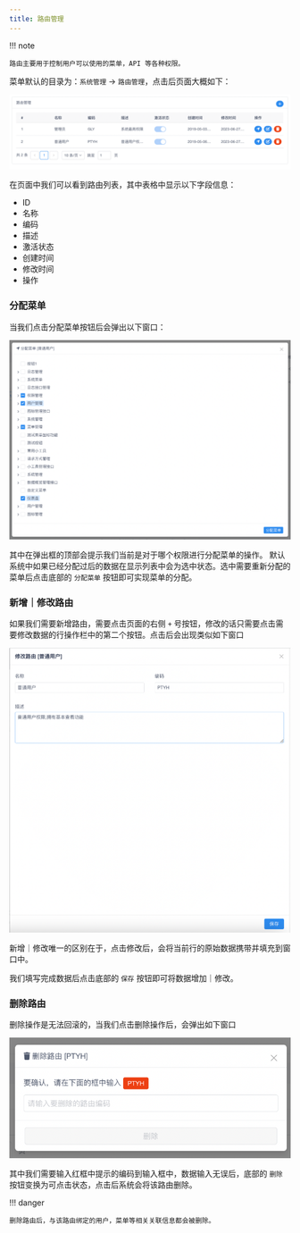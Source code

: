 ```yaml
---
title: 路由管理
---
```


!!! note

    路由主要用于控制用户可以使用的菜单，API 等各种权限。

菜单默认的目录为：`系统管理` → `路由管理`，点击后页面大概如下：

![img.png](img.png)

在页面中我们可以看到路由列表，其中表格中显示以下字段信息：

- ID
- 名称
- 编码
- 描述
- 激活状态
- 创建时间
- 修改时间
- 操作

### 分配菜单

当我们点击分配菜单按钮后会弹出以下窗口：

![img_1.png](img_1.png)

其中在弹出框的顶部会提示我们当前是对于哪个权限进行分配菜单的操作。
默认系统中如果已经分配过后的数据在显示列表中会为选中状态。选中需要重新分配的菜单后点击底部的 `分配菜单` 按钮即可实现菜单的分配。

### 新增｜修改路由

如果我们需要新增路由，需要点击页面的右侧 `+` 号按钮，修改的话只需要点击需要修改数据的行操作栏中的第二个按钮。点击后会出现类似如下窗口

![img_2.png](img_2.png)

新增｜修改唯一的区别在于，点击修改后，会将当前行的原始数据携带并填充到窗口中。

我们填写完成数据后点击底部的 `保存` 按钮即可将数据增加｜修改。

### 删除路由

删除操作是无法回滚的，当我们点击删除操作后，会弹出如下窗口

![img_3.png](img_3.png)

其中我们需要输入红框中提示的编码到输入框中，数据输入无误后，底部的 `删除` 按钮变换为可点击状态，点击后系统会将该路由删除。

!!! danger

    删除路由后，与该路由绑定的用户，菜单等相关关联信息都会被删除。
